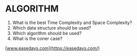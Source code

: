 # ALGORITHM

1. What is the best Time Complexity and Space Complexity?
2. Which data structure should be used?
3. Which algorithm should be used?
4. What is the coner case?

[www.easedays.com](https://easedays.com/)
